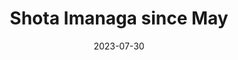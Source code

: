 ---
layout: sports_graphic
title: Shota Imanaga since May
description: Made for Yakyu Cosmopolitan
img: assets/sports_graphics/imanaga.png
tags: [npb, dena baystars]
date: 2023-07-30
---